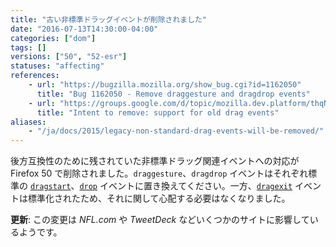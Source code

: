 ```yaml
---
title: "古い非標準ドラッグイベントが削除されました"
date: "2016-07-13T14:30:00-04:00"
categories: ["dom"]
tags: []
versions: ["50", "52-esr"]
statuses: "affecting"
references:
    - url: "https://bugzilla.mozilla.org/show_bug.cgi?id=1162050"
      title: "Bug 1162050 - Remove draggesture and dragdrop events"
    - url: "https://groups.google.com/d/topic/mozilla.dev.platform/thqN2Umpea0/discussion"
      title: "Intent to remove: support for old drag events"
aliases:
    - "/ja/docs/2015/legacy-non-standard-drag-events-will-be-removed/"
---
```

後方互換性のために残されていた非標準ドラッグ関連イベントへの対応が Firefox 50 で削除されました。`draggesture`、`dragdrop` イベントはそれぞれ標準の [`dragstart`](https://developer.mozilla.org/docs/Web/Events/dragstart)、[`drop`](https://developer.mozilla.org/docs/Web/Events/drop) イベントに置き換えてください。一方、[`dragexit`](https://developer.mozilla.org/docs/Web/Events/dragexit) イベントは標準化されたため、それに関して心配する必要はなくなりました。

**更新**: この変更は *NFL.com* や *TweetDeck* などいくつかのサイトに影響しているようです。
